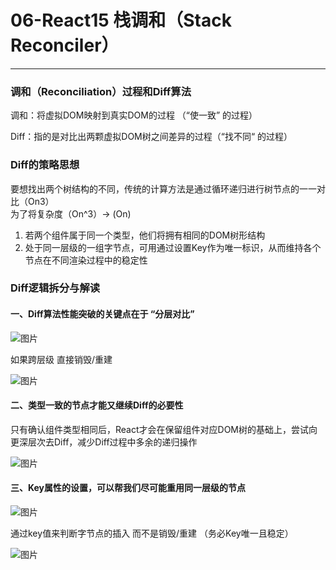 # 06-React15 栈调和（Stack Reconciler）
---
### 调和（Reconciliation）过程和Diff算法
调和：将虚拟DOM映射到真实DOM的过程 （“使一致” 的过程）

Diff：指的是对比出两颗虚拟DOM树之间差异的过程（“找不同“ 的过程）

### Diff的策略思想
要想找出两个树结构的不同，传统的计算方法是通过循环递归进行树节点的一一对比（On3）\
为了将复杂度（On^3）-> (On)
1. 若两个组件属于同一个类型，他们将拥有相同的DOM树形结构
2. 处于同一层级的一组字节点，可用通过设置Key作为唯一标识，从而维持各个节点在不同渲染过程中的稳定性
### Diff逻辑拆分与解读
#### 一、Diff算法性能突破的关键点在于 “分层对比”
![图片](/blog/ReactNote06-1.png)

如果跨层级 直接销毁/重建

![图片](/blog/ReactNote06-2.png)
#### 二、类型一致的节点才能又继续Diff的必要性
只有确认组件类型相同后，React才会在保留组件对应DOM树的基础上，尝试向更深层次去Diff，减少Diff过程中多余的递归操作

![图片](/blog/ReactNote06-3.png)

#### 三、Key属性的设置，可以帮我们尽可能重用同一层级的节点

![图片](/blog/ReactNote06-4.png)

通过key值来判断字节点的插入 而不是销毁/重建 （务必Key唯一且稳定）

![图片](/blog/ReactNote06-5.png)
